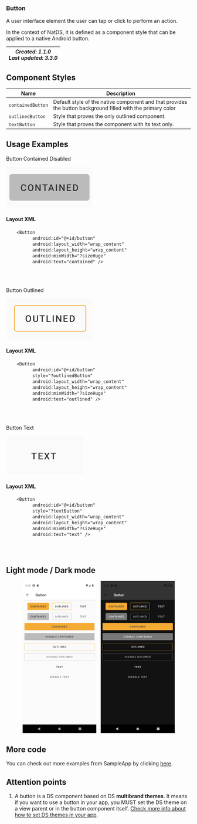 ### Button
A user interface element the user can tap or click to perform an action.

In the context of NatDS, it is defined as a component style that can be applied to a native Android button.


| _Created: 1.1.0_ <br> _Last updated: 3.3.0_ |
| ----- | 

## Component Styles
| Name | Description |
| - | --- |
|`containedButton`|  Default style of the native component and that provides the button background filled with the primary color|
|`outlinedButton`| Style that proves the only outlined component.| 
|`textButton`| Style that proves the component with its text only.| 

## Usage Examples
Button Contained Disabled

![Button](./images/button_contained.png)

#### Layout XML

```android
    <Button
          android:id="@+id/button"
          android:layout_width="wrap_content"
          android:layout_height="wrap_content"
          android:minWidth="?sizeHuge"
          android:text="contained" />
```

<br><br>

Button Outlined

![Button](./images/button_outlined.png)

#### Layout XML

```android
    <Button
          android:id="@+id/button"
          style="?outlinedButton"
          android:layout_width="wrap_content"
          android:layout_height="wrap_content"
          android:minWidth="?sizeHuge"
          android:text="outlined" />
```

<br><br>


Button Text

![Button](./images/button_text.png)

#### Layout XML

```android
    <Button
          android:id="@+id/button"
          style="?textButton"
          android:layout_width="wrap_content"
          android:layout_height="wrap_content"
          android:minWidth="?sizeHuge"
          android:text="text" />
```

<br><br>


## Light mode / Dark mode

<p align="center">
  <img alt="Button Light" src="./images/button_lightMode.png" width="40%"> 
&nbsp;
  <img alt="Button Dark" src="./images/button_darkMode.png" width="40%">
</p>

## More code
You can check out more examples from SampleApp by clicking [here](../sample/src/main/res/layout/activity_button.xml).

## Attention points

1. A button is a DS component based on DS **multibrand themes**. It means if you want to use a button in your app, you MUST set the DS theme on a view parent or in the button component itself. [Check more info about how to set DS themes in your app](getting-started.md).






